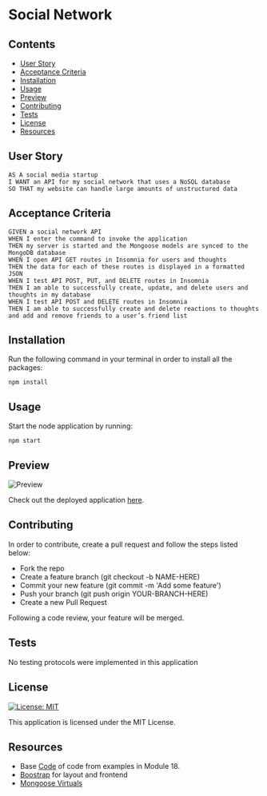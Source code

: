 # Social Network

## Contents

- [User Story](#user-story)
- [Acceptance Criteria](#acceptance-criteria)
- [Installation](#installation)
- [Usage](#usage)
- [Preview](#preview)
- [Contributing](#contributing)
- [Tests](#tests)
- [License](#license)
- [Resources](#resources)

## User Story

````
AS A social media startup
I WANT an API for my social network that uses a NoSQL database
SO THAT my website can handle large amounts of unstructured data
````

## Acceptance Criteria

````
GIVEN a social network API
WHEN I enter the command to invoke the application
THEN my server is started and the Mongoose models are synced to the MongoDB database
WHEN I open API GET routes in Insomnia for users and thoughts
THEN the data for each of these routes is displayed in a formatted JSON
WHEN I test API POST, PUT, and DELETE routes in Insomnia
THEN I am able to successfully create, update, and delete users and thoughts in my database
WHEN I test API POST and DELETE routes in Insomnia
THEN I am able to successfully create and delete reactions to thoughts and add and remove friends to a user’s friend list
````

## Installation

Run the following command in your terminal in order to install all the packages:

`npm install`

## Usage

Start the node application by running: 

`npm start`

## Preview

![Preview](./public/images/preview.png)

Check out the deployed application [here](https://listeninlistenin.herokuapp.com/).

## Contributing

In order to contribute, create a pull request and follow the steps listed below:

- Fork the repo
- Create a feature branch (git checkout -b NAME-HERE)
- Commit your new feature (git commit -m 'Add some feature')
- Push your branch (git push origin YOUR-BRANCH-HERE)
- Create a new Pull Request

Following a code review, your feature will be merged.

## Tests

No testing protocols were implemented in this application

## License

[![License: MIT](https://img.shields.io/badge/License-MIT-yellow.svg)](https://opensource.org/licenses/MIT)

This application is licensed under the MIT License.

## Resources

* Base [Code](https://github.com/LeandriB/pizza_hunt) of code from examples in Module 18. 
* [Boostrap](https://getbootstrap.com/) for layout and frontend
* [Mongoose Virtuals](https://mongoosejs.com/docs/tutorials/virtuals.html)